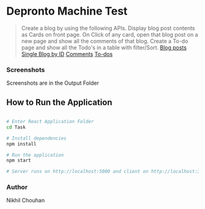 # Depronto Machine Test

> Create a blog by using the following APIs.
> Display blog post contents as Cards on front page.
> On Click of any card, open that blog post on a new page and show all the comments of that blog.
> Create a To-do page and show all the Todo's in a table with filter/Sort.
[Blog posts](https://jsonplaceholder.typicode.com/posts) 
[Single Blog by ID](https://jsonplaceholder.typicode.com/posts/1) 
[Comments](https://jsonplaceholder.typicode.com/comments) 
[To-dos](https://jsonplaceholder.typicode.com/todos) 

### Screenshots
Screenshots are in the Output Folder

## How to Run the Application

``` bash

# Enter React Application Folder
cd Task

# Install dependencies
npm install

# Run the application
npm start

# Server runs on http://localhost:5000 and client on http://localhost:3000
```

### Author

Nikhil Chouhan

